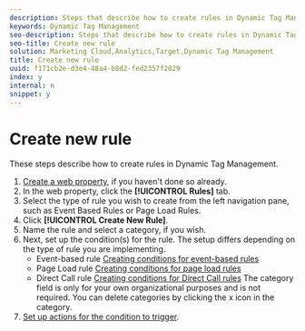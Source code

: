 ```yaml
---
description: Steps that describe how to create rules in Dynamic Tag Management.
keywords: Dynamic Tag Management
seo-description: Steps that describe how to create rules in Dynamic Tag Management.
seo-title: Create new rule
solution: Marketing Cloud,Analytics,Target,Dynamic Tag Management
title: Create new rule
uuid: f171cb2e-d3e4-48a4-b8d2-fed2357f2029
index: y
internal: n
snippet: y
---
```


# Create new rule

These steps describe how to create rules in Dynamic Tag Management.

1. [Create a web property](../../administration/web-property.md#task_AE34E23EC47B4E9C8634782C05D9DC09), if you haven't done so already.
1. In the web property, click the **[!UICONTROL Rules]** tab.
1. Select the type of rule you wish to create from the left navigation pane, such as Event Based Rules or Page Load Rules.
1. Click **[!UICONTROL Create New Rule]**.
1. Name the rule and select a category, if you wish.
1. Next, set up the condition(s) for the rule. The setup differs depending on the type of rule you are implementing.
   + Event-based rule
     [Creating conditions for event-based rules](../../managing-resources/create-rules/t-rules-event-conditions.md#task_A122DE72110F4579A91F9D96D92D39FC)
   + Page Load rule
     [Creating conditions for page load rules](../../managing-resources/create-rules/t-rules-page-conditions.md#task_69B41CB230EE4530A755D91233F73706)
   + Direct Call rule
     [Creating conditions for Direct Call rules](../../managing-resources/create-rules/t-rules-direct-conditions.md#task_85EB8F01775A402BA53B8298F0AADA09)
     The category field is only for your own organizational purposes and is not required. You can delete categories by clicking the x icon in the category. 
1. [Set up actions for the condition to trigger](../../managing-resources/create-rules/t-rules-actions.md#task_94DFE0D8B53A43E2892851BABE381121).
